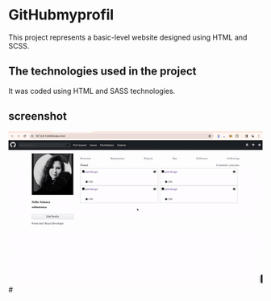 <h1> GitHubmyprofil </h1>

This project represents a basic-level website designed using HTML and SCSS.

<h2> The technologies used in the project </h2>

It was coded using HTML and SASS technologies.

<h2> screenshot </h2>

![](screen.gif)# 

